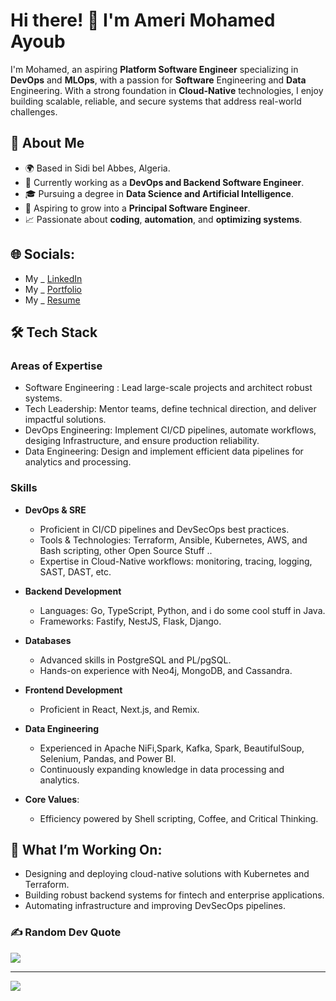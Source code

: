 # Hi there! 👋 I'm Ameri Mohamed Ayoub

I'm Mohamed, an aspiring **Platform Software Engineer** specializing in **DevOps** and **MLOps**, with a passion for **Software** Engineering and **Data** Engineering. With a strong foundation in **Cloud-Native** technologies, I enjoy building scalable, reliable, and secure systems that address real-world challenges.

## 💼 About Me
  - 🌍 Based in Sidi bel Abbes, Algeria.
  - 🏢 Currently working as a **DevOps and Backend Software Engineer**.
  - 🎓 Pursuing a degree in **Data Science and Artificial Intelligence**.
  - 🚀 Aspiring to grow into a **Principal Software Engineer**.
  - 📈 Passionate about **coding**, **automation**, and **optimizing systems**.

## 🌐 Socials:
  - My _ [LinkedIn](https://linkedin.com/in/ameri-mohamed-ayoub-68935a221)
  - My _ [Portfolio](https://www.ameri-mohamed-ayoub.me/en/)
  - My _ [Resume](https://www.ameri-mohamed-ayoub.me/assets/ameri_mohamed_ayoub.pdf)
    
## 🛠️ Tech Stack
### **Areas of Expertise**
  - Software Engineering : Lead large-scale projects and architect robust systems.
  - Tech Leadership: Mentor teams, define technical direction, and deliver impactful solutions.
  - DevOps Engineering: Implement CI/CD pipelines, automate workflows, desiging Infrastructure, and ensure production reliability.
  - Data Engineering: Design and implement efficient data pipelines for analytics and processing.
### **Skills**   
- **DevOps & SRE**
    - Proficient in CI/CD pipelines and DevSecOps best practices.
    - Tools & Technologies: Terraform, Ansible, Kubernetes, AWS, and Bash scripting, other Open Source Stuff ..
    - Expertise in Cloud-Native workflows: monitoring, tracing, logging, SAST, DAST, etc.

- **Backend Development**
    - Languages: Go, TypeScript, Python, and i do some cool stuff in  Java.
    - Frameworks: Fastify, NestJS, Flask, Django.

- **Databases**
    - Advanced skills in PostgreSQL and PL/pgSQL.
    - Hands-on experience with Neo4j, MongoDB, and Cassandra.

- **Frontend Development**
    - Proficient in React, Next.js, and Remix.
  
- **Data Engineering**
    - Experienced in Apache NiFi,Spark, Kafka, Spark, BeautifulSoup, Selenium, Pandas, and Power BI.
    - Continuously expanding knowledge in data processing and analytics.

- **Core Values**: 
    - Efficiency powered by Shell scripting, Coffee, and Critical Thinking.

## 🌱 What I’m Working On: 
- Designing and deploying cloud-native solutions with Kubernetes and Terraform.
- Building robust backend systems for fintech and enterprise applications.
- Automating infrastructure and improving DevSecOps pipelines.
 


### ✍️ Random Dev Quote
![](https://quotes-github-readme.vercel.app/api?type=horizontal&theme=radical)

---
[![](https://visitcount.itsvg.in/api?id=MuhamedAyoub&icon=8&color=0)](https://visitcount.itsvg.in)

<!-- Proudly created with GPRM ( https://gprm.itsvg.in ) -->
